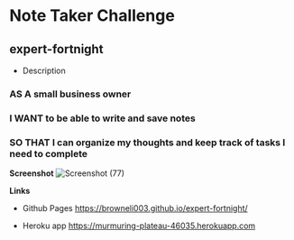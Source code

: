 # Note Taker Challenge
## expert-fortnight

- Description
### AS A small business owner
### I WANT to be able to write and save notes
### SO THAT I can organize my thoughts and keep track of tasks I need to complete


**Screenshot**
![Screenshot (77)](https://user-images.githubusercontent.com/84150748/140997223-5d352d37-d648-4d0e-bb19-8a0661371a37.png)

**Links**
- Github Pages
https://browneli003.github.io/expert-fortnight/ 

- Heroku app
https://murmuring-plateau-46035.herokuapp.com
